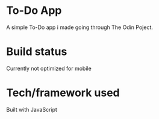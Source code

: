 # To-Do App
A simple To-Do app i made going through The Odin Poject.

# Build status
Currently not optimized for mobile

# Tech/framework used
Built with JavaScript



